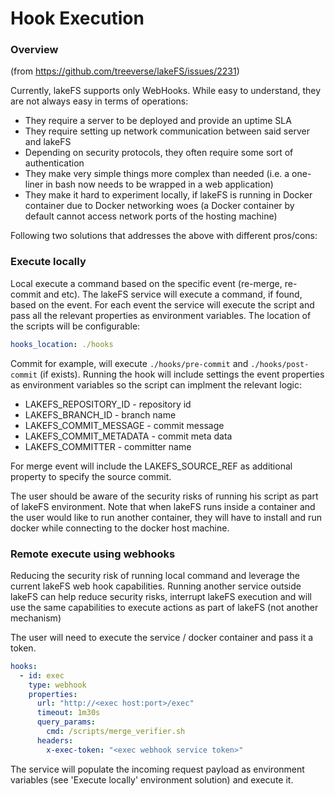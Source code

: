 # Hook Execution


### Overview

(from https://github.com/treeverse/lakeFS/issues/2231)

Currently, lakeFS supports only WebHooks. While easy to understand, they are not always easy in terms of operations:

 - They require a server to be deployed and provide an uptime SLA
 - They require setting up network communication between said server and lakeFS
 - Depending on security protocols, they often require some sort of authentication
 - They make very simple things more complex than needed (i.e. a one-liner in bash now needs to be wrapped in a web application)
 - They make it hard to experiment locally, if lakeFS is running in Docker container due to Docker networking woes (a Docker container by default cannot access network ports of the hosting machine)


Following two solutions that addresses the above with different pros/cons:


### Execute locally

Local execute a command based on the specific event (re-merge, re-commit and etc).
The lakeFS service will execute a command, if found, based on the event.
For each event the service will execute the script and pass all the relevant properties as environment variables.
The location of the scripts will be configurable:

```yaml
hooks_location: ./hooks
```

Commit for example, will execute `./hooks/pre-commit` and `./hooks/post-commit` (if exists).
Running the hook will include settings the event properties as environment variables so the script can implment the relevant logic:

 - LAKEFS_REPOSITORY_ID - repository id
 - LAKEFS_BRANCH_ID - branch name
 - LAKEFS_COMMIT_MESSAGE - commit message
 - LAKEFS_COMMIT_METADATA - commit meta data
 - LAKEFS_COMMITTER - committer name

For merge event will include the LAKEFS_SOURCE_REF as additional property to specify the source commit.

The user should be aware of the security risks of running his script as part of lakeFS environment.
Note that when lakeFS runs inside a container and the user would like to run another container, they will have to install and run docker while connecting to the docker host machine.


### Remote execute using webhooks

Reducing the security risk of running local command and leverage the current lakeFS web hook capabilities. Running another service outside lakeFS can help reduce security risks, interrupt lakeFS execution and will use the same capabilities to execute actions as part of lakeFS (not another mechanism)

The user will need to execute the service / docker container and pass it a token.


```yaml
hooks:
  - id: exec
    type: webhook
    properties:
      url: "http://<exec host:port>/exec"
      timeout: 1m30s
      query_params:
        cmd: /scripts/merge_verifier.sh
      headers:
        x-exec-token: "<exec webhook service token>"
```

The service will populate the incoming request payload as environment variables (see 'Execute locally' environment solution) and execute it.


